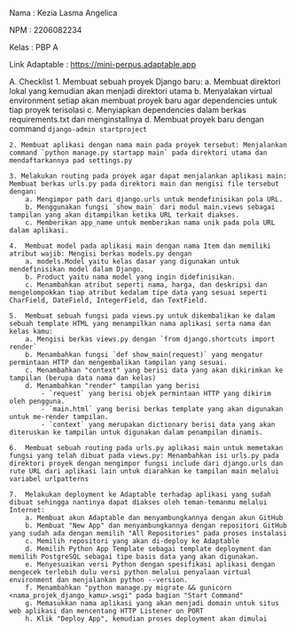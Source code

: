 Nama    : Kezia Lasma Angelica

NPM     : 2206082234

Kelas   : PBP A

Link Adaptable  : https://mini-perpus.adaptable.app

A.  Checklist
    1. Membuat sebuah proyek Django baru: 
        a. Membuat direktori lokal yang kemudian akan menjadi direktori utama
        b. Menyalakan virtual environment setiap akan membuat proyek baru agar dependencies untuk tiap proyek terisolasi
        c. Menyiapkan dependencies dalam berkas requirements.txt dan menginstallnya
        d. Membuat proyek baru dengan command `django-admin startproject`

    2. Membuat aplikasi dengan nama main pada proyek tersebut: Menjalankan command `python manage.py startapp main` pada direktori utama dan mendaftarkannya pad settings.py

    3. Melakukan routing pada proyek agar dapat menjalankan aplikasi main: Membuat berkas urls.py pada direktori main dan mengisi file tersebut dengan:
        a. Mengimpor path dari django.urls untuk mendefinisikan pola URL.
        b. Menggunakan fungsi `show_main` dari modul main.views sebagai tampilan yang akan ditampilkan ketika URL terkait diakses.
        c. Memberikan app_name untuk memberikan nama unik pada pola URL dalam aplikasi.

    4.  Membuat model pada aplikasi main dengan nama Item dan memiliki atribut wajib: Mengisi berkas models.py dengan 
        a. models.Model yaitu kelas dasar yang digunakan untuk mendefinisikan model dalam Django.
        b. Product yaitu nama model yang ingin didefinisikan.
        c. Menambahkan atribut seperti nama, harga, dan deskripsi dan mengelompokkan tiap atribut kedalam tipe data yang sesuai seperti CharField, DateField, IntegerField, dan TextField.

    5.  Membuat sebuah fungsi pada views.py untuk dikembalikan ke dalam sebuah template HTML yang menampilkan nama aplikasi serta nama dan kelas kamu:
        a. Mengisi berkas views.py dengan `from django.shortcuts import render`
        b. Menambahkan fungsi `def show_main(request)` yang mengatur permintaan HTTP dan mengembalikan tampilan yang sesuai.
        c. Menambahkan "context" yang berisi data yang akan dikirimkan ke tampilan (berupa data nama dan kelas)
        d. Menambahkan "render" tampilan yang berisi
            - `request` yang berisi objek permintaan HTTP yang dikirim oleh pengguna.
            - `main.html` yang berisi berkas template yang akan digunakan untuk me-render tampilan.
            - `context` yang merupakan dictionary berisi data yang akan diteruskan ke tampilan untuk digunakan dalam penampilan dinamis.

    6.  Membuat sebuah routing pada urls.py aplikasi main untuk memetakan fungsi yang telah dibuat pada views.py: Menambahkan isi urls.py pada direktori proyek dengan mengimpor fungsi include dari django.urls dan rute URL dari aplikasi lain untuk diarahkan ke tampilan main melalui variabel urlpatterns

    7.  Melakukan deployment ke Adaptable terhadap aplikasi yang sudah dibuat sehingga nantinya dapat diakses oleh teman-temanmu melalui Internet:
        a. Membuat akun Adaptable dan menyambungkannya dengan akun GitHub
        b. Membuat "New App" dan menyambungkannya dengan repositori GitHub yang sudah ada dengan memilih "All Repositories" pada proses instalasi
        c. Memilih repositori yang akan di-deploy ke Adaptable
        d. Memilih Python App Template sebagai template deployment dan memilih PostgreSQL sebagai tipe basis data yang akan digunakan.
        e. Menyesuaikan versi Python dengan spesifikasi aplikasi dengan mengecek terlebih dulu versi python melalui penyalaan virtual environment dan menjalankan python --version.
        f. Menambahkan "python manage.py migrate && gunicorn <nama_projek_django_kamu>.wsgi" pada bagian "Start Command"
        g. Memasukkan nama aplikasi yang akan menjadi domain untuk situs web aplikasi dan mencentang HTTP Listener on PORT
        h. Klik "Deploy App", kemudian proses deployment akan dimulai